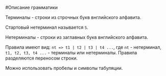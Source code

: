 #Описание грамматики

Терминалы - строки из строчных букв внглийского алфавита. 

Стартовый нетерминал называется `S`.

Нетерминалы - строки из заглавных букв внглийского алфавита.

Правила имеют вид: `nt => t1 | t2 | t3 | t4 ...`, где `nt` - нетерминал, `t1, t2, t3, t4 ...` - терминалы или нетерминалы. Правила разделяются переносом строки.

Можно использовать пробелы и символы табуляции.